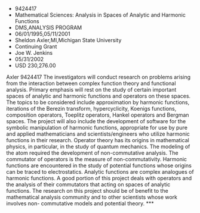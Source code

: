 
* 9424417
* Mathematical Sciences: Analysis in Spaces of Analytic and Harmonic Functions
* DMS,ANALYSIS PROGRAM
* 06/01/1995,05/11/2001
* Sheldon Axler,MI,Michigan State University
* Continuing Grant
* Joe W. Jenkins
* 05/31/2002
* USD 230,276.00

Axler 9424417 The investigators will conduct research on problems arising from
the interaction between complex function theory and functional analysis. Primary
emphasis will rest on the study of certain important spaces of analytic and
harmonic functions and operators on these spaces. The topics to be considered
include approximation by harmonic functions, iterations of the Berezin
transform, hypercyclicity, Koenigs functions, composition operators, Toeplitz
operators, Hankel operators and Bergman spaces. The project will also include
the development of software for the symbolic manipulation of harmonic functions,
appropriate for use by pure and applied mathematicians and scientists/engineers
who utilize harmonic functions in their research. Operator theory has its
origins in mathematical physics, in particular, in the study of quantum
mechanics. The modeling of the atom required the development of non-commutative
analysis. The commutator of operators is the measure of non-commutativity.
Harmonic functions are encountered in the study of potential functions whose
origins can be traced to electrostatics. Analytic functions are complex
analogues of harmonic functions. A good portion of this project deals with
operators and the analysis of their commutators that acting on spaces of
analytic functions. The research on this project should be of benefit to the
mathematical analysis community and to other scientists whose work involves non-
commutative models and potential theory. ***

